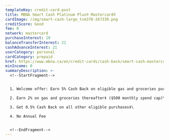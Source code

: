 ```yaml
---
templateKey: credit-card-post
title: MBNA Smart Cash Platinum Plus® Mastercard®
cardImage: /img/smart-cash-large_tcm378-267330.png
creditScore: Good
fee: 0
network: mastercard
purchaseInterest: 19
balanceTransferInterest: 21
cashAdvanceInterest: 21
userCategory: personal
cardCategory: prepaid
href: https://www.mbna.ca/en/credit-cards/cash-back/smart-cash-mastercard/
minIncome: 0
summaryDescription: >-
  <!--StartFragment-->


  1. Welcome offer: Earn 5% Cash Back on eligible gas and groceries purchases for the first 6 months ($500 monthly spend cap)\

  2. Earn 2% on gas and groceries thereafter‡ ($500 monthly spend cap)\

  3. Get 0.5% Cash Back on all other eligible purchases‡\

  4. No Annual Fee


  <!--EndFragment-->
---
```


